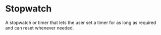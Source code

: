 # Stopwatch
A stopwatch or timer that lets the user set a timer for as long as required and can reset whenever needed.
